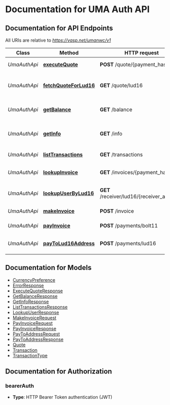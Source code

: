 # Documentation for UMA Auth API

<a name="documentation-for-api-endpoints"></a>
## Documentation for API Endpoints

All URIs are relative to *https://vasp.net/umanwc/v1*

| Class | Method | HTTP request | Description |
|------------ | ------------- | ------------- | -------------|
| *UmaAuthApi* | [**executeQuote**](Apis/UmaAuthApi.md#executequote) | **POST** /quote/{payment_hash} | execute_quote: Execute a quote |
*UmaAuthApi* | [**fetchQuoteForLud16**](Apis/UmaAuthApi.md#fetchquoteforlud16) | **GET** /quote/lud16 | fetch_quote_for_lud16: Get a quote for a payment to an LUD16 address |
*UmaAuthApi* | [**getBalance**](Apis/UmaAuthApi.md#getbalance) | **GET** /balance | get_balance: Get the balance of the user's wallet |
*UmaAuthApi* | [**getInfo**](Apis/UmaAuthApi.md#getinfo) | **GET** /info | get_info: Get information about the user's wallet connection |
*UmaAuthApi* | [**listTransactions**](Apis/UmaAuthApi.md#listtransactions) | **GET** /transactions | list_transactions: Lists invoices and payments |
*UmaAuthApi* | [**lookupInvoice**](Apis/UmaAuthApi.md#lookupinvoice) | **GET** /invoices/{payment_hash} | lookup_invoice: Get an invoice by its payment hash |
*UmaAuthApi* | [**lookupUserByLud16**](Apis/UmaAuthApi.md#lookupuserbylud16) | **GET** /receiver/lud16/{receiver_address} | lookup_user_by_lud16: Get receiver info by LUD16 address. |
*UmaAuthApi* | [**makeInvoice**](Apis/UmaAuthApi.md#makeinvoice) | **POST** /invoice | make_invoice: Create a new invoice |
*UmaAuthApi* | [**payInvoice**](Apis/UmaAuthApi.md#payinvoice) | **POST** /payments/bolt11 | pay_invoice: Pay a bolt11 invoice |
*UmaAuthApi* | [**payToLud16Address**](Apis/UmaAuthApi.md#paytolud16address) | **POST** /payments/lud16 | pay_to_lud16_address: Pay to an LNURL address |


<a name="documentation-for-models"></a>
## Documentation for Models

 - [CurrencyPreference](./Models/CurrencyPreference.md)
 - [ErrorResponse](./Models/ErrorResponse.md)
 - [ExecuteQuoteResponse](./Models/ExecuteQuoteResponse.md)
 - [GetBalanceResponse](./Models/GetBalanceResponse.md)
 - [GetInfoResponse](./Models/GetInfoResponse.md)
 - [ListTransactionsResponse](./Models/ListTransactionsResponse.md)
 - [LookupUserResponse](./Models/LookupUserResponse.md)
 - [MakeInvoiceRequest](./Models/MakeInvoiceRequest.md)
 - [PayInvoiceRequest](./Models/PayInvoiceRequest.md)
 - [PayInvoiceResponse](./Models/PayInvoiceResponse.md)
 - [PayToAddressRequest](./Models/PayToAddressRequest.md)
 - [PayToAddressResponse](./Models/PayToAddressResponse.md)
 - [Quote](./Models/Quote.md)
 - [Transaction](./Models/Transaction.md)
 - [TransactionType](./Models/TransactionType.md)


<a name="documentation-for-authorization"></a>
## Documentation for Authorization

<a name="bearerAuth"></a>
### bearerAuth

- **Type**: HTTP Bearer Token authentication (JWT)

